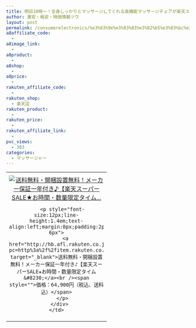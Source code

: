```yaml
---
title: 明日10時～！全身しっかりとマッサージしてくれる高機能マッサージチェアが楽天スーパーSALE 50%OFF激安特価64,900円！送料無料！
author: 激安・格安・特価情報ツウ
layout: post
permalink: /consumerelectronics/%e3%83%9e%e3%83%83%e3%82%b5%e3%83%bc%e3%82%b8%e3%83%a3%e3%83%bc/10sale-50off64900.html
a8affiliate_code:
  - 
a8image_link:
  - 
a8product:
  - 
a8shop:
  - 
a8price:
  - 
rakuten_affiliate_code:
  - 
rakuten_shop:
  - 楽天店
rakuten_product:
  - 
rakuten_price:
  - 
rakuten_affiliate_link:
  - 
pvc_views:
  - 383
categories:
  - マッサージャー
---
```

<table border="0" cellpadding="0" cellspacing="0">
  <tr>
    <td valign="top">
      <div style="border:1px none;margin:0px;padding:6px 0px;width:260px;text-align:center;float:left">
        <a href="http://hb.afl.rakuten.co.jp/hgc/13c094be.48aa98c9.13c094bf.3ef7c77e/?pc=http%3a%2f%2fitem.rakuten.co.jp%2fbodyplus%2fsks60zg_ss0301%2f%3fscid%3daf_link_tbl&m=http%3a%2f%2fm.rakuten.co.jp%2fbodyplus%2fi%2f10001080%2f" target="_blank"><img src="http://hbb.afl.rakuten.co.jp/hgb/?pc=http%3a%2f%2fthumbnail.image.rakuten.co.jp%2f%400_mall%2fbodyplus%2fcabinet%2fmassage%2fmsg-thum%2f60zg.jpg%3f_ex%3d240x240&m=http%3a%2f%2fthumbnail.image.rakuten.co.jp%2f%400_mall%2fbodyplus%2fcabinet%2fmassage%2fmsg-thum%2f60zg.jpg" alt="送料無料・開梱設置無料！メーカー保証一年付き♪【楽天スーパーSALE★お時間・数量限定タイム..." border="0" style="margin:0px;padding:0px" /></a> 
        
        <p style="font-size:12px;line-height:1.4em;text-align:left;margin:0px;padding:2px 6px">
          <a href="http://hb.afl.rakuten.co.jp/hgc/13c094be.48aa98c9.13c094bf.3ef7c77e/?pc=http%3a%2f%2fitem.rakuten.co.jp%2fbodyplus%2fsks60zg_ss0301%2f%3fscid%3daf_link_tbl&m=http%3a%2f%2fm.rakuten.co.jp%2fbodyplus%2fi%2f10001080%2f" target="_blank">送料無料・開梱設置無料！メーカー保証一年付き♪【楽天スーパーSALE★お時間・数量限定タイム&#8230;</a><br /><span style="">価格：64,900円（税込、送料込）</span>
        </p>
      </div>
    </td>
  </tr>
</table>